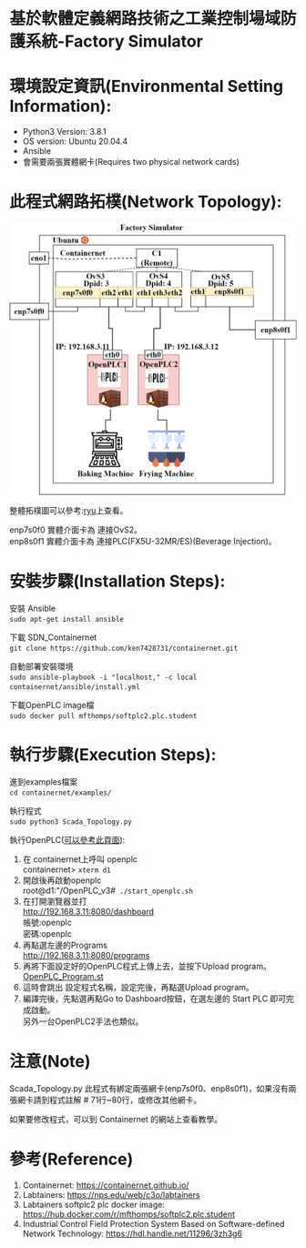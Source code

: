 基於軟體定義網路技術之工業控制場域防護系統-Factory Simulator
=====

環境設定資訊(Environmental Setting Information):
===========
- Python3 Version: 3.8.1  
- OS version: Ubuntu 20.04.4
- Ansible
- 會需要兩張實體網卡(Requires two physical network cards)

此程式網路拓樸(Network Topology):
===========
<p align="center" width="100%">
    <img src="/examples/Network_Topology/Beverage_and_food_processing_factory-Virtual_map.jpg"> 
</p>

整體拓樸圖可以參考:[ryu](https://github.com/ken7428731/ryu.git)上查看。  

enp7s0f0 實體介面卡為 連接OvS2。  
enp8s0f1 實體介面卡為 連接PLC(FX5U-32MR/ES)(Beverage Injection)。  

安裝步驟(Installation Steps):
===========
安裝 Ansible  
   `sudo apt-get install ansible`

下載 SDN_Containernet  
   `git clone https://github.com/ken7428731/containernet.git`

自動部署安裝環境  
   `sudo ansible-playbook -i "localhost," -c local containernet/ansible/install.yml`

下載OpenPLC image檔  
   `sudo docker pull mfthomps/softplc2.plc.student`

執行步驟(Execution Steps):
===========
進到examples檔案  
   `cd containernet/examples/`

執行程式  
   `sudo python3 Scada_Topology.py`

執行OpenPLC([可以參考此頁面](https://hackmd.io/@rrpSFv-qSLunmXT6FGkwBg/SksRTxVzo)):  
1. 在 containernet上呼叫 openplc  
  containernet> `xterm d1`  
2. 開啟後再啟動openplc  
  root@d1:"/OpenPLC_v3#` ./start_openplc.sh`  
3. 在打開瀏覽器並打  
  http://192.168.3.11:8080/dashboard  
  帳號:openplc  
  密碼:openplc  
4. 再點選左邊的Programs  
  http://192.168.3.11:8080/programs  
5. 再將下面設定好的OpenPLC程式上傳上去，並按下Upload program。   
  [OpenPLC_Program.st](https://drive.google.com/drive/folders/1MOETbarzHGuTUVB_uI-NYxO6iN33DPmu?usp=sharing)
6. 這時會跳出 設定程式名稱，設定完後，再點選Upload program。  
7. 編譯完後，先點選再點Go to Dashboard按鈕，在選左邊的 Start PLC 即可完成啟動。  
另外一台OpenPLC2手法也類似。  

注意(Note)
=======
Scada_Topology.py 此程式有綁定兩張網卡(enp7s0f0、enp8s0f1)，如果沒有兩張網卡請到程式註解 # 71行~80行，或修改其他網卡。  

如果要修改程式，可以到 Containernet 的網站上查看教學。  


參考(Reference)
=======
1. Containernet: https://containernet.github.io/
2. Labtainers: https://nps.edu/web/c3o/labtainers
3. Labtainers softplc2 plc docker image: https://hub.docker.com/r/mfthomps/softplc2.plc.student
4. Industrial Control Field Protection System Based on Software-defined Network Technology: https://hdl.handle.net/11296/3zh3g6